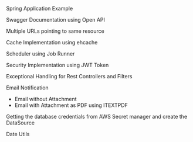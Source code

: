 Spring Application Example

Swagger Documentation using Open API

Multiple URLs pointing to same resource

Cache Implementation using ehcache

Scheduler using Job Runner

Security Implementation using JWT Token

Exceptional Handling for Rest Controllers and Filters

Email Notification
- Email without Attachment
- Email with Attachment as PDF using ITEXTPDF

Getting the database credentials from AWS Secret manager and create the DataSource

Date Utils